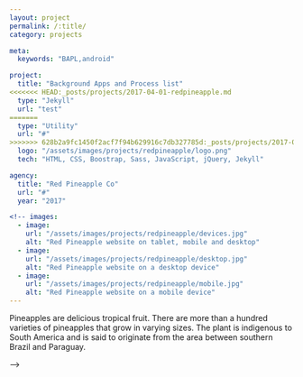 ```yaml
---
layout: project
permalink: /:title/
category: projects

meta:
  keywords: "BAPL,android"

project:
  title: "Background Apps and Process list"
<<<<<<< HEAD:_posts/projects/2017-04-01-redpineapple.md
  type: "Jekyll"
  url: "test"
=======
  type: "Utility"
  url: "#"
>>>>>>> 628b2a9fc1450f2acf7f94b629916c7db327785d:_posts/projects/2017-04-02-bapl.md
  logo: "/assets/images/projects/redpineapple/logo.png"
  tech: "HTML, CSS, Boostrap, Sass, JavaScript, jQuery, Jekyll"

agency:
  title: "Red Pineapple Co"
  url: "#"
  year: "2017"

<!-- images:
  - image:
    url: "/assets/images/projects/redpineapple/devices.jpg"
    alt: "Red Pineapple website on tablet, mobile and desktop"
  - image:
    url: "/assets/images/projects/redpineapple/desktop.jpg"
    alt: "Red Pineapple website on a desktop device"
  - image:
    url: "/assets/images/projects/redpineapple/mobile.jpg"
    alt: "Red Pineapple website on a mobile device"
---
```

<p>Pineapples are delicious tropical fruit. There are more than a hundred varieties of pineapples that grow in varying sizes. The plant is indigenous to South America and is said to originate from the area between southern Brazil and Paraguay.</p> -->
